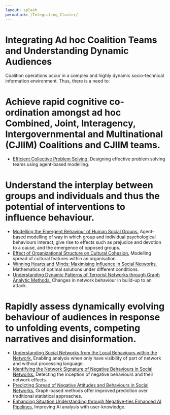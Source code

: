```yaml
---
layout: splash
permalink: /Integrating_Cluster/
---
```


# Integrating Ad hoc Coalition Teams and Understanding Dynamic Audiences

Coalition operations occur in a complex and highly dynamic socio-technical information environment. Thus, there is a need to:

#	Achieve rapid cognitive co-ordination amongst ad hoc Combined, Joint, Interagency, Intergovernmental and Multinational (CJIIM) Coalitions and CJIIM teams.
* [Efficient Collective Problem Solving:](/3b02/) Designing effective problem solving teams using agent-based modelling.  

#	Understand the interplay between groups and individuals and thus the potential of interventions to influence behaviour.  
*	[Modelling the Emergent Behaviour of Human Social Groups.](/3c01/)  Agent-based modelling of way in which group and individual psychological behaviours interact, give rise to effects such as prejudice and devotion to a cause, and the emergence of opposed groups. 
*	[Effect of Organizational Structure on Cultural Cohesion.](/3b03/) Modelling spread of cultural features within an organisation.                                    
*	[Winning Hearts and Minds: Maximising Influence in Social Networks.](/3b01/) Mathematics of optimal solutions under different conditions. 
*	[Understanding Dynamic Patterns of Terrorist Networks through Graph Analytic Methods.](/3a10/)  Changes in network behaviour in build-up to an attack. 

#	Rapidly assess dynamically evolving behaviour of audiences in response to unfolding events, competing narratives and disinformation.
*	[Understanding Social Networks from the Local Behaviours within the Network.](/3a03/)  Enabling analysis when only have visibility of part of network and without processing language. 
*	[Identifying the Network Signature of Negative Behaviours in Social Networks.](/3a05/) Detecting the inception of negative behaviours and their network effects. 
*	[Predicting Spread of Negative Attitudes and Behaviours in Social Networks.](/3a06/)  Graph-based methods offer improved prediction over traditional statistical approaches. 
* [Enhancing Situation Understanding through Negative-ties Enhanced AI Pipelines.](/3a13/)  Improving AI analysis with user-knowledge. 
